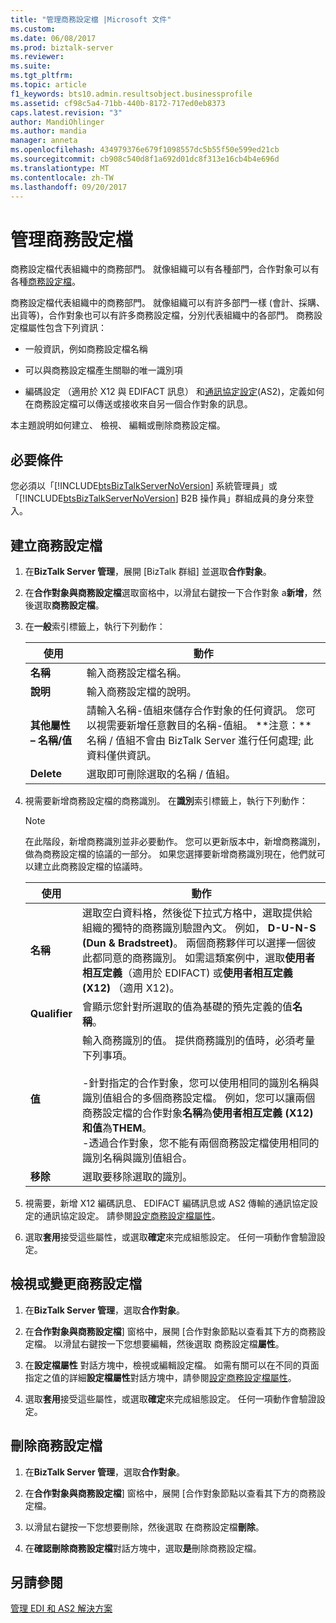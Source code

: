 ```yaml
---
title: "管理商務設定檔 |Microsoft 文件"
ms.custom: 
ms.date: 06/08/2017
ms.prod: biztalk-server
ms.reviewer: 
ms.suite: 
ms.tgt_pltfrm: 
ms.topic: article
f1_keywords: bts10.admin.resultsobject.businessprofile
ms.assetid: cf98c5a4-71bb-440b-8172-717ed0eb8373
caps.latest.revision: "3"
author: MandiOhlinger
ms.author: mandia
manager: anneta
ms.openlocfilehash: 434979376e679f1098557dc5b55f50e599ed21cb
ms.sourcegitcommit: cb908c540d8f1a692d01dc8f313e16cb4b4e696d
ms.translationtype: MT
ms.contentlocale: zh-TW
ms.lasthandoff: 09/20/2017
---
```

# <a name="managing-business-profiles"></a>管理商務設定檔
商務設定檔代表組織中的商務部門。 就像組織可以有各種部門，合作對象可以有各種[商務設定檔](http://msdn.microsoft.com/library/f8286130-57fe-40ed-9fd8-81da2c8baaaf)。 
  
商務設定檔代表組織中的商務部門。 就像組織可以有許多部門一樣 (會計、採購、出貨等)，合作對象也可以有許多商務設定檔，分別代表組織中的各部門。 商務設定檔屬性包含下列資訊：  
  
-   一般資訊，例如商務設定檔名稱  
  
-   可以與商務設定檔產生關聯的唯一識別項  
  
-   編碼設定 （適用於 X12 與 EDIFACT 訊息） 和[通訊協定設定](../core/protocol-settings.md)(AS2)，定義如何在商務設定檔可以傳送或接收來自另一個合作對象的訊息。  
  
本主題說明如何建立、 檢視、 編輯或刪除商務設定檔。  
  
## <a name="prerequisites"></a>必要條件  
 您必須以「[!INCLUDE[btsBizTalkServerNoVersion](../includes/btsbiztalkservernoversion-md.md)] 系統管理員」或「[!INCLUDE[btsBizTalkServerNoVersion](../includes/btsbiztalkservernoversion-md.md)] B2B 操作員」群組成員的身分來登入。  
  
## <a name="create-a-business-profile"></a>建立商務設定檔  
  
1.  在**BizTalk Server 管理**，展開 [BizTalk 群組] 並選取**合作對象**。 
2. 在**合作對象與商務設定檔**選取窗格中，以滑鼠右鍵按一下合作對象 a**新增**，然後選取**商務設定檔**。  
  
3.  在**一般**索引標籤上，執行下列動作：  
  
    |使用|動作|  
    |--------------|----------------|  
    |**名稱**|輸入商務設定檔名稱。|  
    |**說明**|輸入商務設定檔的說明。|  
    |**其他屬性 – 名稱/值**|請輸入名稱-值組來儲存合作對象的任何資訊。 您可以視需要新增任意數目的名稱-值組。 **注意：**名稱 / 值組不會由 BizTalk Server 進行任何處理; 此資料僅供資訊。|  
    |**Delete**|選取即可刪除選取的名稱 / 值組。|  
  
4.  視需要新增商務設定檔的商務識別。 在**識別**索引標籤上，執行下列動作：  
  
    > [!NOTE]
    >  在此階段，新增商務識別並非必要動作。 您可以更新版本中，新增商務識別，做為商務設定檔的協議的一部分。 如果您選擇要新增商務識別現在，他們就可以建立此商務設定檔的協議時。  
  
    |使用|動作|  
    |--------------|----------------|  
    |**名稱**|選取空白資料格，然後從下拉式方格中，選取提供給組織的獨特的商務識別驗證內文。 例如， **D-U-N-S (Dun & Bradstreet)**。 兩個商務夥伴可以選擇一個彼此都同意的商務識別。 如需這類案例中，選取**使用者相互定義**（適用於 EDIFACT) 或**使用者相互定義 (X12)** （適用 X12)。|  
    |**Qualifier**|會顯示您針對所選取的值為基礎的預先定義的值**名稱**。|  
    |**值**|輸入商務識別的值。 提供商務識別的值時，必須考量下列事項。<br /><br /> -針對指定的合作對象，您可以使用相同的識別名稱與識別值組合的多個商務設定檔。 例如，您可以讓兩個商務設定檔的合作對象**名稱**為**使用者相互定義 (X12)**和**值**為**THEM**。<br />-透過合作對象，您不能有兩個商務設定檔使用相同的識別名稱與識別值組合。|  
    |**移除**|選取要移除選取的識別。|  
  
5.  視需要，新增 X12 編碼訊息、 EDIFACT 編碼訊息或 AS2 傳輸的通訊協定設定的通訊協定設定。 請參閱[設定商務設定檔屬性](../core/configuring-business-profile-properties.md)。  
  
6.  選取**套用**接受這些屬性，或選取**確定**來完成組態設定。 任何一項動作會驗證設定。  
  
## <a name="view-or-change-a-business-profile"></a>檢視或變更商務設定檔  
  
1.  在**BizTalk Server 管理**，選取**合作對象**。 

2. 在**合作對象與商務設定檔**] 窗格中，展開 [合作對象節點以查看其下方的商務設定檔。 以滑鼠右鍵按一下您想要編輯，然後選取 商務設定檔**屬性**。  
  
3.  在**設定檔屬性** 對話方塊中，檢視或編輯設定檔。 如需有關可以在不同的頁面指定之值的詳細**設定檔屬性**對話方塊中，請參閱[設定商務設定檔屬性](../core/configuring-business-profile-properties.md)。  
  
4.  選取**套用**接受這些屬性，或選取**確定**來完成組態設定。 任何一項動作會驗證設定。  

## <a name="delete-a-business-profile"></a>刪除商務設定檔  
  
1.  在**BizTalk Server 管理**，選取**合作對象**。  
  
3.  在**合作對象與商務設定檔**] 窗格中，展開 [合作對象節點以查看其下方的商務設定檔。  
  
4.  以滑鼠右鍵按一下您想要刪除，然後選取 在商務設定檔**刪除**。 
  
5.  在**確認刪除商務設定檔**對話方塊中，選取**是**刪除商務設定檔。  


## <a name="see-also"></a>另請參閱  
 [管理 EDI 和 AS2 解決方案](../core/managing-edi-and-as2-solutions.md)